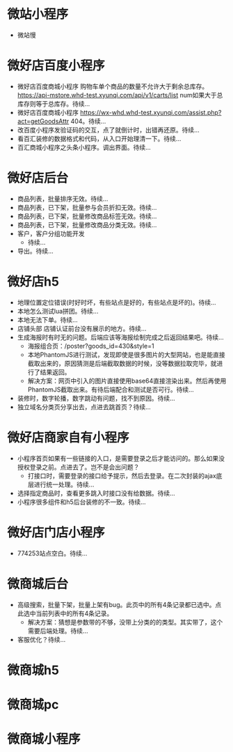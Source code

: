 # 微站小程序
* 微站慢

# 微好店百度小程序
* 微好店百度商城小程序 购物车单个商品的数量不允许大于剩余总库存。https://api-mstore.whd-test.xyunqi.com/api/v1/carts/list num如果大于总库存则等于总库存。待续...
* 微好店百度商城小程序 https://wx-whd.whd-test.xyunqi.com/assist.php?act=getGoodsAttr 404。待续...
* 改百度小程序发验证码的交互，点了就倒计时，出错再还原。待续...
* 看百汇装修的数据格式和代码，从入口开始理清一下。待续...
* 百汇商城小程序之头条小程序。调出界面。待续...

# 微好店后台
* 商品列表，批量排序无效。待续...
* 商品列表，已下架，批量参与会员折扣无效。待续...
* 商品列表，已下架，批量修改商品标签无效。待续...
* 商品列表，已下架，批量修改商品分类无效。待续...
* 客户，客户分组功能开发
    - 待续...
* 导出。待续...

# 微好店h5
* 地理位置定位错误(时好时坏，有些站点是好的，有些站点是坏的)。待续...
* 本地怎么测试lua拼团。待续...
* 本地无法下单。待续...
* 店铺头部 店铺认证前台没有展示的地方。待续...
* 生成海报时有时无的问题。后端应该等海报绘制完成之后返回结果吧。待续...
    - 海报组合页：/poster?goods_id=430&style=1
    - 本地PhantomJS进行测试，发现即使是很多图片的大型网站，也是能直接截取出来的，原因猜测是后端截取数据的时候，没等数据拉取完毕，就进行了结果返回。
    - 解决方案：网页中引入的图片直接使用base64直接渲染出来。然后再使用PhantomJS截取出来。有待后端配合和测试是否可行。待续...
* 装修时，数字轮播，数字跳动有问题，找不到原因。待续...
* 独立域名分类页分享出去，点进去跳首页？待续...

# 微好店商家自有小程序
* 小程序首页如果有一些链接的入口，是需要登录之后才能访问的。那么如果没授权登录之前。点进去了。岂不是会出问题？
    - 打接口时，需要登录的接口给予提示，然后去登录。在二次封装的ajax底层进行统一处理。待续...
* 选择指定商品时，查看更多跳入时接口没有给数据。待续...
* 小程序很多组件和h5后台装修的不一致。待续...

# 微好店门店小程序
* 774253站点空白。待续...

# 微商城后台
* 高级搜索，批量下架，批量上架有bug。此页中的所有4条记录都已选中。点此选中当前列表中的所有4条记录。
    - 解决方案：猜想是参数带的不够，没带上分类的的类型。其实带了，这个需要后端处理。待续...
* 客服优化？待续...

# 微商城h5

# 微商城pc

# 微商城小程序
